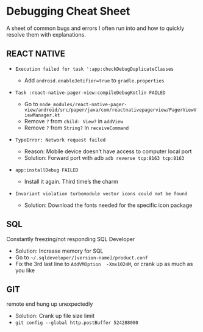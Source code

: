 # Debugging Cheat Sheet
A sheet of common bugs and errors I often run into and how to quickly resolve them with explanations. 

## REACT NATIVE

- ```Execution failed for task ':app:checkDebugDuplicateClasses```
  - Add ```android.enableJetifier=true``` to ```gradle.properties```
  
- ```Task :react-native-pager-view:compileDebugKotlin FAILED```
  - Go to ```node_modules/react-native-pager-view/android/src/paper/java/com/reactnativepagerview/PagerViewViewManager.kt```
  - Remove ```?``` from ```child: View?``` in ```addView```
  - Remove ```?``` from ```String?``` In ```receiveCommand``` 

- ```TypeError: Network request failed```
  - Reason: Mobile device doesn’t have access to computer local port
  - Solution: Forward port with adb
    ```adb reverse tcp:8163 tcp:8163```

- ```app:installDebug FAILED```
  - Install it again. Third time’s the charm

- ```Invariant violation turbomodule vector icons could not be found```
  - Solution: Download the fonts needed for the specific icon package

## SQL
Constantly freezing/not responding SQL Developer
- Solution: Increase memory for SQL
- Go to ```~/.sqldeveloper/[version-name]/product.conf```
- Fix the 3rd last line to ```AddVMOption  -Xmx1024M```, or crank up as much as you like

## GIT
remote end hung up unexpectedly
- Solution: Crank up file size limit
- ```git config --global http.postBuffer 524288000```

